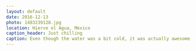 ```yaml
---
layout: default
date: 2016-12-13
photo: 1483239128.jpg
location: Hierve el Agua, Mexico
caption_header: Just chilling
caption: Even though the water was a bit cold, it was actually awesome to bath in one of the most beautiful natural pool in the world surrounded by nature :D
---
```

